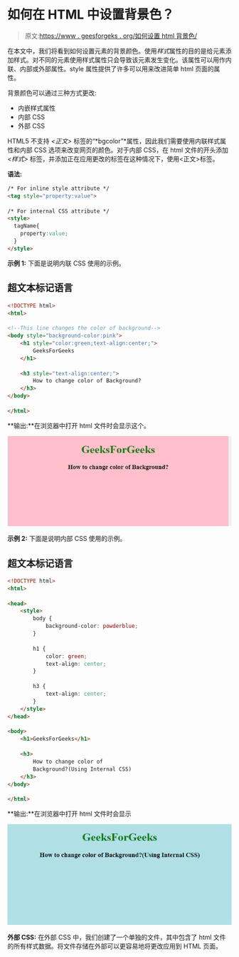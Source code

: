 # 如何在 HTML 中设置背景色？

> 原文:[https://www . geesforgeks . org/如何设置 html 背景色/](https://www.geeksforgeeks.org/how-to-set-background-color-in-html/)

在本文中，我们将看到如何设置元素的背景颜色。使用*样式*属性的目的是给元素添加样式。对不同的元素使用样式属性只会导致该元素发生变化。该属性可以用作内联、内部或外部属性。style 属性提供了许多可以用来改进简单 html 页面的属性。

背景颜色可以通过三种方式更改:

*   内嵌样式属性
*   内部 CSS
*   外部 CSS

HTML5 不支持 *<正文>* 标签的“*bgcolor”*属性，因此我们需要使用内联样式属性和内部 CSS 选项来改变网页的颜色。对于内部 CSS，在 html 文件的开头添加 *<样式>* 标签，并添加正在应用更改的标签在这种情况下，使用<正文>标签。

**语法:**

```html
/* For inline style attribute */
<tag style="property:value">

/* For internal CSS attribute */
<style>
  tagName{
    property:value;
  }
</style>
```

**示例 1:** 下面是说明内联 CSS 使用的示例。

## 超文本标记语言

```html
<!DOCTYPE html>
<html>

<!--This line changes the color of background-->
<body style="background-color:pink">
    <h1 style="color:green;text-align:center;">
        GeeksForGeeks
    </h1>

    <h3 style="text-align:center;">
        How to change color of Background?
    </h3>
</body>

</html>
```

**输出:**在浏览器中打开 html 文件时会显示这个。

![](img/e4c1d2f4cabc251dd5c6525e36955ccd.png)

**示例 2:** 下面是说明内部 CSS 使用的示例。

## 超文本标记语言

```html
<!DOCTYPE html>
<html>

<head>
    <style>
        body {
            background-color: powderblue;
        }

        h1 {
            color: green;
            text-align: center;
        }

        h3 {
            text-align: center;
        }
    </style>
</head>

<body>
    <h1>GeeksForGeeks</h1>

    <h3>
        How to change color of
        Background?(Using Internal CSS)
    </h3>
</body>

</html>
```

**输出:**在浏览器中打开 html 文件时会显示

![](img/c2653b822e8c0d2f8e5830f9af56bb7d.png)

**外部 CSS:** 在外部 CSS 中，我们创建了一个单独的文件，其中包含了 html 文件的所有样式数据。将文件存储在外部可以更容易地将更改应用到 HTML 页面。